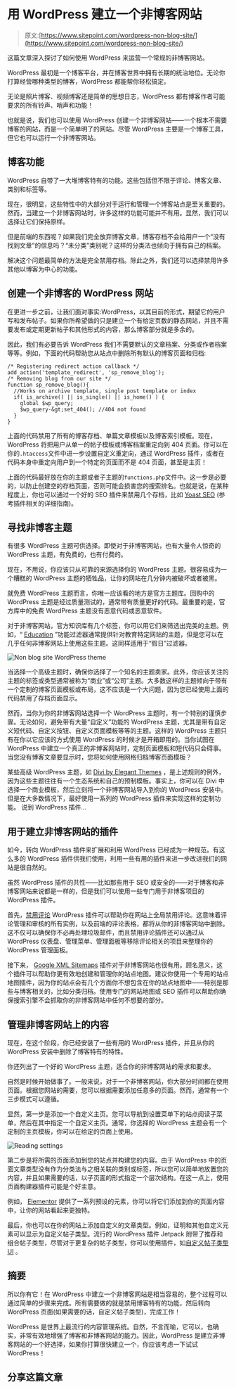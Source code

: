 # 用 WordPress 建立一个非博客网站

> 原文:[https://www.sitepoint.com/wordpress-non-blog-site/](https://www.sitepoint.com/wordpress-non-blog-site/)

这篇文章深入探讨了如何使用 WordPress 来运营一个常规的非博客网站。

WordPress 最初是一个博客平台，并在博客世界中拥有长期的统治地位。无论你打算经营哪种类型的博客，WordPress 都能帮你轻松搞定。

无论是照片博客、视频博客还是简单的思想日志，WordPress 都有博客作者可能要求的所有铃声、哨声和功能！

也就是说，我们也可以使用 WordPress 创建一个非博客网站——一个根本不需要博客的网站，而是一个简单明了的网站。尽管 WordPress 主要是一个博客工具，但它也可以运行一个非博客网站。

## 博客功能

WordPress 自带了一大堆博客特有的功能。这些包括但不限于评论、博客文章、类别和标签等。

现在，很明显，这些特性中的大部分对于运行和管理一个博客站点是至关重要的。然而，当建立一个非博客网站时，许多这样的功能可能并不有用。显然，我们可以选择让它们保持原样。

但是前端的东西呢？如果我们完全放弃博客文章，博客存档不会给用户一个“没有找到文章”的信息吗？“未分类”类别呢？这样的分类法也倾向于拥有自己的档案。

解决这个问题最简单的方法是完全禁用存档。除此之外，我们还可以选择禁用许多其他以博客为中心的功能。

## 创建一个非博客的 WordPress 网站

在更进一步之前，让我们面对事实:WordPress，以其目前的形式，期望它的用户写和发布帖子。如果你所希望做的只是建立一个有给定页数的静态网站，并且不需要发布或定期更新帖子和其他形式的内容，那么博客部分就是多余的。

因此，我们有必要告诉 WordPress 我们不需要默认的文章档案、分类或作者档案等等。例如，下面的代码帮助您从站点中删除所有默认的博客页面和归档:

```
/* Registering redirect action callback */
add_action('template_redirect', 'sp_remove_blog');
/* Removing blog from our site */
function sp_remove_blog(){
  //Works on archive template, single post template or index
  if( is_archive() || is_single() || is_home() ) {
    global $wp_query;
    $wp_query-&gt;set_404(); //404 not found
  }
} 
```

上面的代码禁用了所有的博客存档、单篇文章模板以及博客索引模板。现在，WordPress 将把用户从单一的帖子模板或博客档案重定向到 404 页面。你可以在你的`.htaccess`文件中进一步设置自定义重定向，通过 WordPress 插件，或者在代码本身中重定向用户到一个特定的页面而不是 404 页面，甚至是主页！

上面的代码最好放在你的主题或者子主题的`functions.php`文件中。这一步是必要的，以防止创建空的存档页面，否则可能会损害您的搜索排名。也就是说，在某种程度上，你也可以通过一个好的 SEO 插件来禁用几个存档，比如 [Yoast SEO](https://wordpress.org/plugins/wordpress-seo/) (参考插件相关的详细指南)。

## 寻找非博客主题

有很多 WordPress 主题可供选择。即使对于非博客网站，也有大量令人惊奇的 WordPress 主题，有免费的，也有付费的。

现在，不用说，你应该只从可靠的来源选择你的 WordPress 主题。很容易成为一个糟糕的 WordPress 主题的牺牲品，让你的网站在几分钟内被破坏或者被黑。

就免费 WordPress 主题而言，你唯一应该看的地方是官方主题库。回购中的 WordPress 主题是经过质量测试的，通常带有质量更好的代码。最重要的是，官方库中的免费 WordPress 主题没有恶意代码或恶意软件。

对于非博客网站，官方知识库有几个标签，你可以用它们来筛选出完美的主题。例如，“ [Education](https://wordpress.org/themes/tags/education/) ”功能过滤器通常提供针对教育特定网站的主题，但是您可以在几乎任何非博客网站上使用这些主题。这同样适用于“假日”过滤器。

![Non blog site WordPress theme](../Images/b088535d6bcceb203404ffe21591b6c4.png)

当选择一个高级主题时，确保你选择了一个知名的主题卖家。此外，你应该关注的主题的标签或类型通常被称为“商业”或“公司”主题。大多数这样的主题倾向于带有一个定制的博客页面模板或布局，这不应该是一个大问题，因为您已经使用上面的代码禁用了存档页面显示。

然而，当你为你的非博客网站选择一个 WordPress 主题时，有一个特别的谨慎步骤。无论如何，避免带有大量“自定义”功能的 WordPress 主题，尤其是带有自定义短代码、自定义按钮、自定义页面模板等等的主题。这样的 WordPress 主题只有在你以它应该的方式使用 WordPress 的时候才是开箱即用的。当你试图在 WordPress 中建立一个真正的非博客网站时，定制页面模板和短代码只会碍事。当您没有博客文章要显示时，您将如何使用网格归档博客页面模板？

某些高级 WordPress 主题，如 [Divi by Elegant Themes](https://www.elegantthemes.com/gallery/divi/) ，是上述规则的例外，因为这些主题往往有一个生态系统和自己的预制模板。事实上，你可以在 Divi 中选择一个商业模板，然后立刻将一个非博客网站导入到你的 WordPress 安装中。但是在大多数情况下，最好使用一系列的 WordPress 插件来实现这样的定制功能。
说到 WordPress 插件…

## 用于建立非博客网站的插件

如今，转向 WordPress 插件来扩展和利用 WordPress 已经成为一种规范。有这么多的 WordPress 插件供我们使用，利用一些有用的插件来进一步改进我们的网站是很自然的。

虽然 WordPress 插件的共性——比如那些用于 SEO 或安全的——对于博客和非博客网站来说都是一样的，但是我们可以使用一些专门用于非博客项目的 WordPress 插件。

首先，[禁用评论](https://wordpress.org/plugins/disable-comments/) WordPress 插件可以帮助你在网站上全局禁用评论。这意味着评论管理和审核的所有实例，以及前端的评论表格，都将从你的非博客网站中删除。这不仅可以确保你不必再处理垃圾邮件，而且禁用评论插件还可以通过从 WordPress 仪表盘、管理菜单、管理面板等移除评论相关的项目来整理你的 WordPress 管理面板。

接下来， [Google XML Sitemaps](https://wordpress.org/plugins/google-sitemap-generator/) 插件对于非博客网站也很有用。顾名思义，这个插件可以帮助你更有效地创建和管理你的站点地图。建议你使用一个专用的站点地图插件，因为你的站点会有几个方面你不想包含在你的站点地图中——特别是那些与博客相关的，比如分类归档。使用专门的网站地图或 SEO 插件可以帮助你确保搜索引擎不会抓取你的非博客网站中任何不想要的部分。

## 管理非博客网站上的内容

现在，在这个阶段，你已经安装了一些有用的 WordPress 插件，并且从你的 WordPress 安装中删除了博客特有的特性。

你还列出了一个好的 WordPress 主题，适合你的非博客网站的需求和要求。

自然是时候开始做事了。一般来说，对于一个非博客网站，你大部分时间都在使用页面。根据您网站的需要，您可以根据需要添加任意多的页面。然而，通常有一个三步模式可以遵循。

显然，第一步是添加一个自定义主页。您可以导航到设置菜单下的站点阅读子菜单，然后在其中指定一个自定义主页。通常，你选择的 WordPress 主题会有一个定制的主页模板，你可以在给定的页面上使用。

![Reading settings](../Images/5098ed6255bda8a3e8c7e51fdd9f25b4.png)

第二步是将所需的页面添加到您的站点并构建您的内容。由于 WordPress 中的页面文章类型没有作为分类法与之相关联的类别或标签，所以您可以简单地放置您的内容，并且如果需要的话，以子页面的形式指定一个层次结构。在这一点上，使用页面构建器插件可能是个好主意。

例如， [Elementor](https://wordpress.org/plugins/elementor/) 提供了一系列预设的元素，你可以将它们添加到你的页面内容中，让你的网站看起来更独特。

最后，你也可以在你的网站上添加自定义的文章类型。例如，证明和其他自定义元素可以显示为自定义帖子类型。流行的 WordPress 插件 Jetpack 附带了推荐和组合帖子类型，尽管对于更复杂的帖子类型，你可以使用插件，如[自定义帖子类型 UI](https://wordpress.org/plugins/custom-post-type-ui/) 。

## 摘要

所以你有它！在 WordPress 中建立一个非博客网站是相当容易的，整个过程可以通过简单的步骤来完成。所有需要做的就是禁用博客特有的功能，然后转向 WordPress 页面(如果需要的话，自定义帖子类型)，完成工作！

WordPress 是世界上最流行的内容管理系统。自然，不言而喻，它可以，也确实，非常有效地增强了博客和非博客网站的能力。因此，WordPress 是建立非博客网站的一个好选择，如果你打算很快建立一个，你应该考虑一下试试 WordPress！

## 分享这篇文章